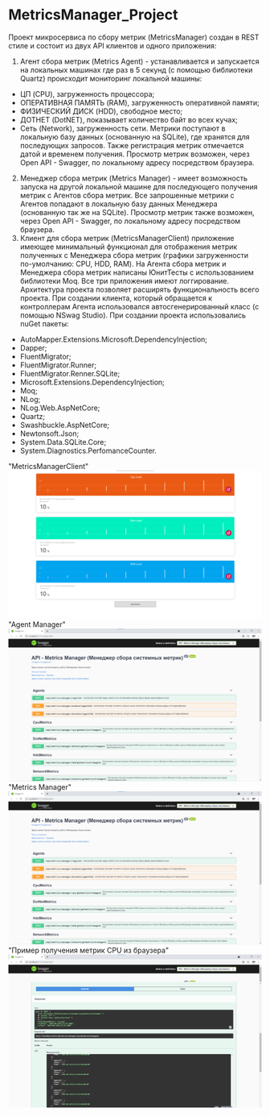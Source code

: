 # MetricsManager_Project
  Проект микросервиса по сбору метрик (MetricsManager) создан в REST стиле и состоит из двух API клиентов и одного приложения:
  1. Агент сбора метрик (Metrics Agent) - устанавливается и запускается на локальных машинах где раз в 5 секунд (с помощью библиотеки Quartz) проиcходит мониторинг локальной машины:
  - ЦП (CPU), загруженность процессора;
  - ОПЕРАТИВНАЯ ПАМЯТЬ (RAM), загруженность оперативной памяти;
  - ФИЗИЧЕСКИЙ ДИСК (HDD), свободное место;
  - ДОТНЕТ (DotNET), показывает количество байт во всех кучах;
  - Сеть (Network), загруженность сети.
  Метрики поступают в локальную базу данных (основанную на SQLite), где хранятся для последующих запросов. Также регистрация метрик отмечается датой и временем получения.   Просмотр метрик возможен, через Open API - Swagger, по локальному адресу посредством браузера.
  2. Менеджер сбора метрик (Metrics Manager) - имеет возможность запуска на другой локальной машине для последующего получения метрик с Агентов сбора метрик. Все запрошенные метрики с Агентов попадают в локальную базу данных Менеджера (основанную так же на SQLite).
  Просмотр метрик также возможен, через Open API - Swagger, по локальному адресу посредством браузера.
  3. Клиент для сбора метрик (MetricsManagerClient) приложение имеющее минимальный функционал для отображения метрик полученных с Менеджера сбора метрик (графики загруженности по-умолчанию: CPU, HDD, RAM).
  На Агента сбора метрик и Менеджера сбора метрик написаны ЮнитТесты с использованием библиотеки Moq. Все три приложения имеют логгирование. Архитектура проекта позволяет расширять функциональность всего проекта.
  При создании клиента, который обращается к контроллерам Агента использовался автосгенерированный класс (с помощью NSwag Studio).
  При создании проекта использовались nuGet пакеты:
- AutoMapper.Extensions.Microsoft.DependencyInjection;
- Dapper;
- FluentMigrator;
- FluentMigrator.Runner;
- FluentMigrator.Renner.SQLite;
- Microsoft.Extensions.DependencyInjection;
- Moq;
- NLog;
- NLog.Web.AspNetCore;
- Quartz;
- Swashbuckle.AspNetCore;
- Newtonsoft.Json;
- System.Data.SQLite.Core;
- System.Diagnostics.PerfomanceCounter.

"MetricsManagerClient"
![alt tag](https://github.com/AlexanderMeshchaninov/Screenshots/blob/main/MetricsManagerPrj-1.png "MetricsManagerClient")
"Agent Manager"
![alt tag](https://github.com/AlexanderMeshchaninov/Screenshots/blob/main/MetricsManagerPrj-2.png "Agent Manager")
"Metrics Manager"
![alt tag](https://github.com/AlexanderMeshchaninov/Screenshots/blob/main/MetricsManagerPrj-3.png "Metrics Manager")
"Пример получения метрик CPU из браузера"
![alt tag](https://github.com/AlexanderMeshchaninov/Screenshots/blob/main/MetricsManagerPrj-4.png "Пример получения метрик CPU из браузера")
